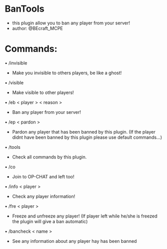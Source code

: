 # BanTools
- this plugin allow you to ban any player from your server!
- author: @BEcraft_MCPE

# Commands:
 • /invisible
 - Make you invisible to others players, be like a ghost!
 
 • /visible
 - Make visible to other players!
 
 • /eb < player > < reason >
 - Ban any player from your server!
 
 • /ep < pardon >
 - Pardon any player that has been banned by this plugin. (If the player didnt have been banned by this plugin please use default commands...)
 
 • /tools
 - Check all commands by this plugin.
 
 • /co
 - Join to OP-CHAT and left too!
 
 • /info < player >
 - Check any player information!
 
 • /fre < player >
 - Freeze and unfreeze any player! (If player left while he/she is freezed the plugin will give a ban automatic)
 
 • /bancheck < name >
 - See any information about any player hay has been banned
 
 